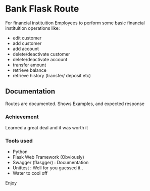 # Bank Flask Route

For financial instituition Employees to perform some basic financial instituition operations like:

- edit customer
- add customer
- add account
- delete/deactivate customer
- delete/deactivate account
- transfer amount
- retrieve balance
- retrieve history (transfer/ deposit etc)

## Documentation

Routes are documented. Shows Examples, and expected response

### Achievement

Learned a great deal and it was worth it

### Tools used

- Python
- Flask Web Framework (Obviously)
- Swagger (flasgger) : Documentation
- Unittest : Well for you guessed it..
- Water to cool off

Enjoy
